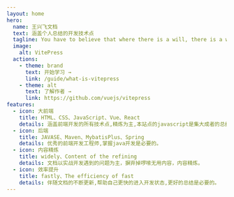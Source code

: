 ```yaml
---
layout: home
hero:
  name: 王兴飞文档
  text: 涵盖个人总结的开发技术点
  tagline: You have to believe that where there is a will, there is a way
  image:
    alt: VitePress
  actions:
    - theme: brand
      text: 开始学习 →
      link: /guide/what-is-vitepress
    - theme: alt
      text: 了解作者 →
      link: https://github.com/vuejs/vitepress
features:
  - icon: 大前端
    title: HTML、CSS、JavaScript、Vue、React
    details: 涵盖前端开发的所有技术点,精炼为主,本站点的javascript是集大成者的总结。
  - icon: 后端
    title: JAVASE、Maven、MybatisPlus、Spring
    details: 优秀的前端开发工程师,掌握java开发是必要的。
  - icon: 内容精炼
    title: widely、Content of the refining
    details: 文档以实战开发遇到的问题为主，摒弃掉啰嗦无用内容，内容精炼。
  - icon: 效率提升
    title: fastly、The efficiency of fast
    details: 伴随文档的不断更新,帮助自己更快的进入开发状态,更好的总结是必要的。
---
```


<style>
 
</style>
